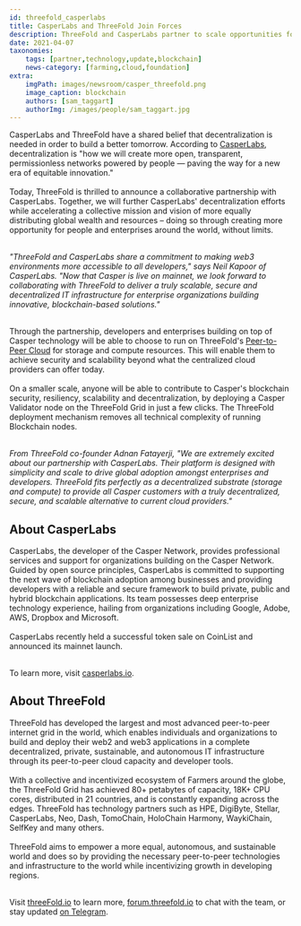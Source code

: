 ```yaml
---
id: threefold_casperlabs
title: CasperLabs and ThreeFold Join Forces
description: ThreeFold and CasperLabs partner to scale opportunities for enterprises, everywhere
date: 2021-04-07
taxonomies:
    tags: [partner,technology,update,blockchain]
    news-category: [farming,cloud,foundation]
extra:
    imgPath: images/newsroom/casper_threefold.png
    image_caption: blockchain
    authors: [sam_taggart]
    authorImg: /images/people/sam_taggart.jpg
---
```


CasperLabs and ThreeFold have a shared belief that decentralization is needed in order to build a better tomorrow. According to [CasperLabs](https://casperlabs.io/en/company), decentralization is "how we will create more open, transparent, permissionless networks powered by people — paving the way for a new era of equitable innovation."
<br/>
<br/>
Today, ThreeFold is thrilled to announce a collaborative partnership with CasperLabs. Together, we will further CasperLabs' decentralization efforts while accelerating a collective mission and vision of more equally distributing global wealth and resources – doing so through creating more opportunity for people and enterprises around the world, without limits.
<br/>
<br/>

_"ThreeFold and CasperLabs share a commitment to making web3 environments more accessible to all developers," says Neil Kapoor of CasperLabs. "Now that Casper is live on mainnet, we look forward to collaborating with ThreeFold to deliver a truly scalable, secure and decentralized IT infrastructure for enterprise organizations building innovative, blockchain-based solutions."_
<br/>
<br/>

Through the partnership, developers and enterprises building on top of Casper technology will be able to choose to run on ThreeFold's [Peer-to-Peer Cloud](https://threefold.io/cloud) for storage and compute resources. This will enable them to achieve security and scalability beyond what the centralized cloud providers can offer today.
<br/>
<br/>
On a smaller scale, anyone will be able to contribute to Casper's blockchain security, resiliency, scalability and decentralization, by deploying a Casper Validator node on the ThreeFold Grid in just a few clicks. The ThreeFold deployment mechanism removes all technical complexity of running Blockchain nodes.
<br/>
<br/>

_From ThreeFold co-founder Adnan Fatayerji, "We are extremely excited about our partnership with CasperLabs. Their platform is designed with simplicity and scale to drive global adoption amongst enterprises and developers. ThreeFold fits perfectly as a decentralized substrate (storage and compute) to provide all Casper customers with a truly decentralized, secure, and scalable alternative to current cloud providers."_

## About CasperLabs

CasperLabs, the developer of the Casper Network, provides professional services and support for organizations building on the Casper Network. Guided by open source principles, CasperLabs is committed to supporting the next wave of blockchain adoption among businesses and providing developers with a reliable and secure framework to build private, public and hybrid blockchain applications. Its team possesses deep enterprise technology experience, hailing from organizations including Google, Adobe, AWS, Dropbox and Microsoft.
<br/>
<br/>
CasperLabs recently held a successful token sale on CoinList and announced its mainnet launch.
<br/>
<br/>

To learn more, visit [casperlabs.io](https://casperlabs.io).

## About ThreeFold

ThreeFold has developed the largest and most advanced peer-to-peer internet grid in the world, which enables individuals and organizations to build and deploy their web2 and web3 applications in a complete decentralized, private, sustainable, and autonomous IT infrastructure through its peer-to-peer cloud capacity and developer tools.
<br/>
<br/>
With a collective and incentivized ecosystem of Farmers around the globe, the ThreeFold Grid has achieved 80+ petabytes of capacity, 18K+ CPU cores, distributed in 21 countries, and is constantly expanding across the edges. ThreeFold has technology partners such as HPE, DigiByte, Stellar, CasperLabs, Neo, Dash, TomoChain, HoloChain Harmony, WaykiChain, SelfKey and many others.
<br/>
<br/>
ThreeFold aims to empower a more equal, autonomous, and sustainable world and does so by providing the necessary peer-to-peer technologies and infrastructure to the world while incentivizing growth in developing regions.
<br/>
<br/>

Visit [threeFold.io](https://threefold.io) to learn more, [forum.threefold.io](https://forum.threefold.io) to chat with the team, or stay updated [on Telegram](https://t.me/threefoldnews).